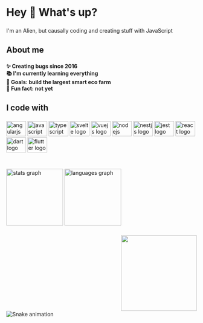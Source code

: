 <h1 align="left">Hey 👋 What's up?</h1>

###

<p align="left">I'm an Alien, but causally coding and creating stuff with JavaScript</p>

###

<h2 align="left">About me</h2>

###
<!-- -->
<h4 align="left">✨ Creating bugs since 2016<br>📚 I'm currently learning everything<br>🎯 Goals: build the largest smart eco farm<br>🎲 Fun fact: not yet</h4>

###

<h2 align="left">I code with</h2>

###

<div align="left">
  <img src="https://cdn.jsdelivr.net/gh/devicons/devicon/icons/angularjs/angularjs-original.svg" height="40" width="52" alt="angularjs logo"  />
  <img src="https://cdn.jsdelivr.net/gh/devicons/devicon/icons/javascript/javascript-original.svg" height="40" width="52" alt="javascript logo"  />
  <img src="https://cdn.jsdelivr.net/gh/devicons/devicon/icons/typescript/typescript-original.svg" height="40" width="52" alt="typescript logo"  />
  <img src="https://cdn.jsdelivr.net/gh/devicons/devicon/icons/svelte/svelte-original.svg" height="40" width="52" alt="svelte logo"  />
  <img src="https://cdn.jsdelivr.net/gh/devicons/devicon/icons/vuejs/vuejs-original.svg" height="40" width="52" alt="vuejs logo"  />
  <img src="https://cdn.jsdelivr.net/gh/devicons/devicon/icons/nodejs/nodejs-original.svg" height="40" width="52" alt="nodejs logo"  />
  <img src="https://cdn.jsdelivr.net/gh/devicons/devicon/icons/nestjs/nestjs-plain.svg" height="40" width="52" alt="nestjs logo"  />
  <img src="https://cdn.jsdelivr.net/gh/devicons/devicon/icons/jest/jest-plain.svg" height="40" width="52" alt="jest logo"  />
  <img src="https://cdn.jsdelivr.net/gh/devicons/devicon/icons/react/react-original.svg" height="40" width="52" alt="react logo"  />
  <img src="https://cdn.jsdelivr.net/gh/devicons/devicon/icons/dart/dart-original.svg" height="40" width="52" alt="dart logo"  />
  <img src="https://cdn.jsdelivr.net/gh/devicons/devicon/icons/flutter/flutter-original.svg" height="40" width="52" alt="flutter logo"  />
</div>

###

<br clear="both">

<div align="left">
  <img src="https://github-readme-stats.vercel.app/api?hide_title=false&hide_rank=true&show_icons=false&include_all_commits=true&count_private=true&disable_animations=false&theme=merko&locale=en&hide_border=true&custom_title=Stats&username=osamagamal65" height="150" alt="stats graph"  />
  <img src="https://github-readme-stats.vercel.app/api/top-langs?locale=en&hide_title=false&layout=default &card_width=320&langs_count=5&theme=dracula&hide_border=true&custom_title=Languages I use&username=osamagamal65" height="150" alt="languages graph"  />
</div>

###

<img align="right" height="200" src="https://images.unsplash.com/photo-1584719866406-c76ddee48493?ixlib=rb-4.0.3&ixid=MnwxMjA3fDB8MHxwaG90by1wYWdlfHx8fGVufDB8fHx8&auto=format&fit=crop&w=2874&q=80"  />

###

<br clear="both">

<img src="https://raw.githubusercontent.com/osamagamal65/osamagamal65/blob/output/snake.svg" alt="Snake animation" />

###
